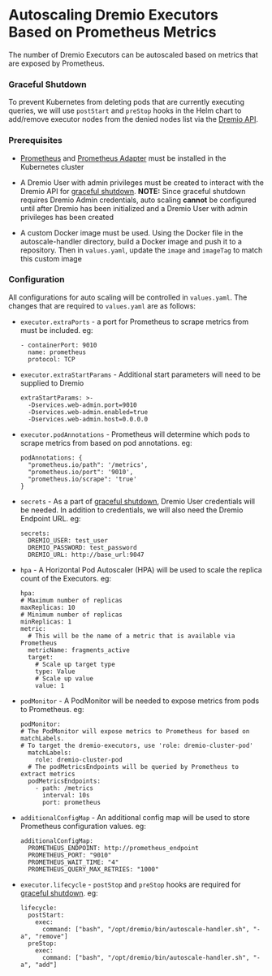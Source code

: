 # Autoscaling Dremio Executors Based on Prometheus Metrics
The number of Dremio Executors can be autoscaled based on metrics that are exposed by Prometheus.

### Graceful Shutdown
To prevent Kubernetes from deleting pods that are currently executing queries, we will use `postStart` and `preStop` hooks in the Helm chart to add/remove executor nodes from the denied nodes list via the [Dremio API](https://docs.dremio.com/software/rest-api/nodeCollections/).

### Prerequisites
* [Prometheus](https://github.com/prometheus-community/helm-charts/tree/main/charts/prometheus) and [Prometheus Adapter](https://github.com/kubernetes-sigs/prometheus-adapter) must be installed in the Kubernetes cluster

* A Dremio User with admin privileges must be created to interact with the Dremio API for [graceful shutdown](#graceful-shutdown). **NOTE:** Since graceful shutdown requires Dremio Admin credentials, auto scaling **cannot** be configured until after Dremio has been initialized and a Dremio User with admin privileges has been created

* A custom Docker image must be used. Using the Docker file in the autoscale-handler directory, build a Docker image and push it to a repository. Then in `values.yaml`, update the `image` and `imageTag` to match this custom image

### Configuration
All configurations for auto scaling will be controlled in `values.yaml`. The changes that are required to `values.yaml` are as follows:

* `executor.extraPorts` - a port for Prometheus to scrape metrics from must be included. eg:
    ```
    - containerPort: 9010
      name: prometheus
      protocol: TCP
    ```

* `executor.extraStartParams` - Additional start parameters will need to be supplied to Dremio

    ```
    extraStartParams: >-
      -Dservices.web-admin.port=9010
      -Dservices.web-admin.enabled=true
      -Dservices.web-admin.host=0.0.0.0
    ```

* `executor.podAnnotations` - Prometheus will determine which pods to scrape metrics from based on pod annotations. eg:

    ```
    podAnnotations: {
      "prometheus.io/path": '/metrics',
      "prometheus.io/port": '9010',
      "prometheus.io/scrape": 'true'
    }
    ```

* `secrets` - As a part of [graceful shutdown](#graceful-shutdown), Dremio User credentials will be needed. In addition to credentials, we will also need the Dremio Endpoint URL. eg:

    ```
    secrets:
      DREMIO_USER: test_user
      DREMIO_PASSWORD: test_password
      DREMIO_URL: http://base_url:9047
    ```

* `hpa` - A Horizontal Pod Autoscaler (HPA) will be used to scale the replica count of the Executors. eg:

    ```
    hpa:
    # Maximum number of replicas
    maxReplicas: 10
    # Minimum number of replicas
    minReplicas: 1
    metric:
      # This will be the name of a metric that is available via Prometheus
      metricName: fragments_active
      target:
        # Scale up target type
        type: Value
        # Scale up value
        value: 1
    ```

* `podMonitor` - A PodMonitor will be needed to expose metrics from pods to Prometheus. eg:

    ```
    podMonitor:
    # The PodMonitor will expose metrics to Prometheus for based on matchLabels.
    # To target the dremio-executors, use 'role: dremio-cluster-pod'
      matchLabels:
        role: dremio-cluster-pod
      # The podMetricsEndpoints will be queried by Prometheus to extract metrics
      podMetricsEndpoints:
        - path: /metrics
          interval: 10s
          port: prometheus
    ```

* `additionalConfigMap` - An additional config map will be used to store Prometheus configuration values. eg:

    ```
    additionalConfigMap:
      PROMETHEUS_ENDPOINT: http://prometheus_endpoint
      PROMETHEUS_PORT: "9010"
      PROMETHEUS_WAIT_TIME: "4"
      PROMETHEUS_QUERY_MAX_RETRIES: "1000"
    ```

* `executor.lifecycle` - `postStop` and `preStop` hooks are required for [graceful shutdown](#graceful-shutdown). eg:

    ```
    lifecycle:
      postStart:
        exec:
          command: ["bash", "/opt/dremio/bin/autoscale-handler.sh", "-a", "remove"]
      preStop:
        exec:
          command: ["bash", "/opt/dremio/bin/autoscale-handler.sh", "-a", "add"]
    ```